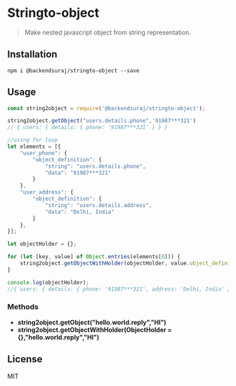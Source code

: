 # Stringto-object

> Make nested javascript object from string representation.

## Installation

```
npm i @backendsuraj/stringto-object --save
```

## Usage

```javascript
const string2object = require('@backendsuraj/stringto-object');

string2object.getObject("users.details.phone",'91987***321')
// { users: { details: { phone: '91987***321' } } }

//using for loop
let elements = [{
    "user_phone": {
        "object_definition": {
            "string": "users.details.phone",
            "data": "91987***321"
        }
    },
    "user_address": {
        "object_definition": {
            "string": "users.details.address",
            "data": "Delhi, India"
        }
    },
}];

let objectHolder = {};

for (let [key, value] of Object.entries(elements[0])) {
    string2object.getObjectWithHolder(objectHolder, value.object_definition.string, value.object_definition.data);
}

console.log(objectHolder);
//{ users: { details: { phone: '91987***321', address: 'Delhi, India' } } }

```

### Methods

* **string2object.getObject("hello.world.reply","HI")**
* **string2object.getObjectWithHolder(ObjectHolder = {},"hello.world.reply","HI")**

## License

MIT
